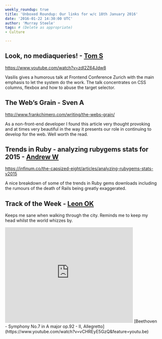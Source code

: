 ```yaml
---
weekly_roundup: true
title: 'Unboxed Roundup: Our links for w/c 18th January 2016'
date: '2016-01-22 14:30:00 UTC'
author: 'Murray Steele'
tags: # (Delete as appropriate)
- Culture

---
```


## Look, no mediaqueries! - [Tom S](/people#tom-sabin)

https://www.youtube.com/watch?v=zdI2Z64Jdw8

Vasilis gives a humorous talk at Frontend Conference Zurich with the main emphasis to let the system do the work. The talk concentrates on CSS columns, flexbox and how to abuse the target selector.

## The Web’s Grain - Sven A

http://www.frankchimero.com/writing/the-webs-grain/

As a non-front-end developer I found this article very thought provoking and at times very beautiful in the way it presents our role in continuing to develop for the web. Well worth the read.

## Trends in Ruby - analyzing rubygems stats for 2015 - [Andrew W](/people#andrew-white)

https://infinum.co/the-capsized-eight/articles/analyzing-rubygems-stats-v2015

A nice breakdown of some of the trends in Ruby gems downloads including the rumours of the death of Rails being greatly exaggerated.

## Track of the Week - [Leon OK](/people#leon-odey-knight)

Keeps me sane when walking through the city. Reminds me to keep my head whilst the world whizzes by.

<iframe width="420" height="315" src="https://www.youtube.com/embed/vCHREyE5GzQ" frameborder="0" allowfullscreen></iframe>
[Beethoven - Symphony No.7 in A major op.92 - II, Allegretto](https://www.youtube.com/watch?v=vCHREyE5GzQ&feature=youtu.be)
